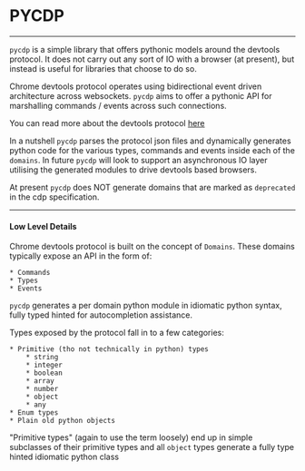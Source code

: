# PYCDP

-----
`pycdp` is a simple library that offers pythonic models around the devtools protocol.  It does not carry out
any sort of IO with a browser (at present), but instead is useful for libraries that choose to do so.

Chrome devtools protocol operates using bidirectional event driven architecture across websockets.  `pycdp` aims
to offer a pythonic API for marshalling commands / events across such connections.

You can read more about the devtools protocol [here](https://github.com/ChromeDevTools/devtools-protocol)

In a nutshell `pycdp` parses the protocol json files and dynamically generates python code for the various
types, commands and events inside each of the `domains`.  In future `pycdp` will look to support an
asynchronous IO layer utilising the generated modules to drive devtools based browsers.

At present `pycdp` does NOT generate domains that are marked as `deprecated` in the cdp specification.

----

#### Low Level Details

Chrome devtools protocol is built on the concept of `Domains`.  These domains typically expose an API
in the form of:

    * Commands
    * Types
    * Events

`pycdp` generates a per domain python module in idiomatic python syntax, fully typed hinted
for autocompletion assistance.

Types exposed by the protocol fall in to a few categories:

    * Primitive (tho not technically in python) types
        * string
        * integer
        * boolean
        * array
        * number
        * object
        * any
    * Enum types
    * Plain old python objects

"Primitive types" (again to use the term loosely) end up in simple subclasses of their primitive types
and all `object` types generate a fully type hinted idiomatic python class
